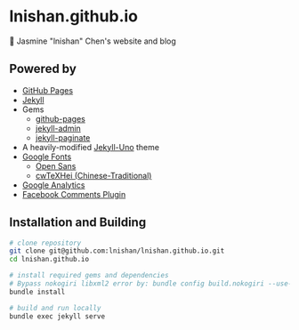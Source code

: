 # lnishan.github.io

:star2: Jasmine "lnishan" Chen's website and blog


## Powered by

- [GitHub Pages](https://pages.github.com/)
- [Jekyll](https://jekyllrb.com/)
- Gems
  - [github-pages](https://rubygems.org/gems/github-pages)
  - [jekyll-admin](https://rubygems.org/gems/jekyll-admin)
  - [jekyll-paginate](https://rubygems.org/gems/jekyll-paginate)
- A heavily-modified [Jekyll-Uno](https://github.com/joshgerdes/jekyll-uno) theme
- [Google Fonts](https://fonts.google.com/)
  - [Open Sans](https://fonts.google.com/specimen/Open+Sans)
  - [cwTeXHei (Chinese-Traditional)](https://fonts.google.com/earlyaccess#cwTeXHei)
- [Google Analytics](https://analytics.google.com/)
- [Facebook Comments Plugin](https://developers.facebook.com/docs/plugins/comments/)


## Installation and Building

```bash
# clone repository
git clone git@github.com:lnishan/lnishan.github.io.git
cd lnishan.github.io

# install required gems and dependencies
# Bypass nokogiri libxml2 error by: bundle config build.nokogiri --use-system-libraries
bundle install

# build and run locally
bundle exec jekyll serve
```
